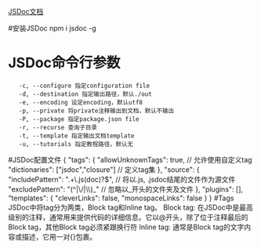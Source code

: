 [JSDoc文档](http://www.jianshu.com/p/b86cc11112bd)

#安装JSDoc 
       npm i jsdoc -g       
# JSDoc命令行参数
       -c, --configure 指定configuration file
       -d, --destination 指定输出路径，默认./out
       -e, --encoding 设定encoding，默认utf8
       -p, --private 将private注释输出到文档，默认不输出
       -P, --package 指定package.json file
       -r, --recurse 查询子目录
       -t, --template 指定输出文档template
       -u, --tutorials 指定教程路径，默认无 
#JSDoc配置文件
       {
           "tags": {
               "allowUnknownTags": true, // 允许使用自定义tag
               "dictionaries": ["jsdoc","closure"] // 定义tag集
           },
           "source": {
               "includePattern": ".+\\.js(doc)?$", // 将以.js, .jsdoc结尾的文件作为源文件
               "excludePattern": "(^|\\/|\\\\)_" // 忽略以_开头的文件夹及文件
           },
           "plugins": [],
           "templates": {
               "cleverLinks": false,
               "monospaceLinks": false
           }
       }
#Tags
       JSDoc中将tag分为两类，Block tag和Inline tag。
       Block tag: 在JSDoc中是最高级别的注释，通常用来提供代码的详细信息。它以@开头，除了位于注释最后的Block                 tag，其他Block tag必须紧跟换行符
       Inline tag: 通常是Block tag的文字内容或描述，它用一对{}包裹。